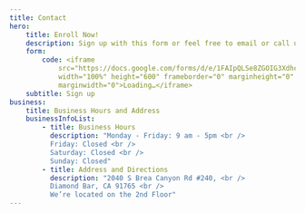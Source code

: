 ```yaml
---
title: Contact
hero:
    title: Enroll Now!
    description: Sign up with this form or feel free to email or call us directly!
    form:
        code: <iframe
            src="https://docs.google.com/forms/d/e/1FAIpQLSe8ZGOIG3XdhcNWZIIe4Pa31mej0rqZmoVFyeB8un-xkGaKCA/viewform?embedded=true"
            width="100%" height="600" frameborder="0" marginheight="0"
            marginwidth="0">Loading…</iframe>
    subtitle: Sign up
business:
    title: Business Hours and Address
    businessInfoList:
        - title: Business Hours
          description: "Monday - Friday: 9 am - 5pm <br />
          Friday: Closed <br />
          Saturday: Closed <br />
          Sunday: Closed"
        - title: Address and Directions
          description: "2040 S Brea Canyon Rd #240, <br />
          Diamond Bar, CA 91765 <br />
          We’re located on the 2nd Floor"
---
```

